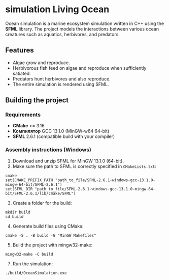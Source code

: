 # simulation Living Ocean

Ocean simulation is a marine ecosystem simulation written in C++ using the **SFML** library. The project models the interactions between various ocean creatures such as aquatics, herbivores, and predators.

## Features
- Algae grow and reproduce.
- Herbivorous fish feed on algae and reproduce when sufficiently satiated.
- Predators hunt herbivores and also reproduce.
- The entire simulation is rendered using SFML.

## Building the project
### Requirements
- **CMake** >= 3.16
- **Компилятор** GCC 13.1.0 (MinGW-w64 64-bit)
- **SFML** 2.6.1 (compatible build with your compiler)

### Assembly instructions (Windows)

1. Download and unzip SFML for MinGW 13.1.0 (64-bit).
2. Make sure the path to SFML is correctly specified in `CMakeLists.txt`:
```
cmake
set(CMAKE_PREFIX_PATH "path_to_file/SFML-2.6.1-windows-gcc-13.1.0-mingw-64-bit/SFML-2.6.1")
set(SFML_DIR "path_to_file/SFML-2.6.1-windows-gcc-13.1.0-mingw-64-bit/SFML-2.6.1/lib/cmake/SFML")
```
3. Create a folder for the build:
```
mkdir build
cd build
```
4. Generate build files using CMake:
```
cmake -S . -B build -G "MinGW Makefiles"
```
5. Build the project with mingw32-make:
```
mingw32-make -C build
```
7. Run the simulation:
```
./build/OceanSimulation.exe
```
